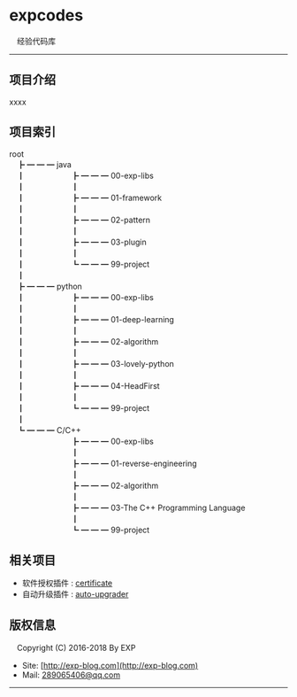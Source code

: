 # expcodes
　经验代码库

------

## 项目介绍

xxxx

## 项目索引

root<br/>
　┣ ━ ━ ━ java <br/>
　┃　　　　　　┣ ━ ━ ━ 00-exp-libs<br/>
　┃　　　　　　┃<br/>
　┃　　　　　　┣ ━ ━ ━ 01-framework<br/>
　┃　　　　　　┃<br/>
　┃　　　　　　┣ ━ ━ ━ 02-pattern<br/>
　┃　　　　　　┃<br/>
　┃　　　　　　┣ ━ ━ ━ 03-plugin<br/>
　┃　　　　　　┃<br/>
　┃　　　　　　┗ ━ ━ ━ 99-project<br/>
　┃<br/>
　┣ ━ ━ ━ python <br/>
　┃　　　　　　┣ ━ ━ ━ 00-exp-libs<br/>
　┃　　　　　　┃<br/>
　┃　　　　　　┣ ━ ━ ━ 01-deep-learning<br/>
　┃　　　　　　┃<br/>
　┃　　　　　　┣ ━ ━ ━ 02-algorithm<br/>
　┃　　　　　　┃<br/>
　┃　　　　　　┣ ━ ━ ━ 03-lovely-python<br/>
　┃　　　　　　┃<br/>
　┃　　　　　　┣ ━ ━ ━ 04-HeadFirst<br/>
　┃　　　　　　┃<br/>
　┃　　　　　　┗ ━ ━ ━ 99-project<br/>
　┃<br/>
　┗ ━ ━ ━ C/C++ <br/>
　　　　　　　　┣ ━ ━ ━ 00-exp-libs<br/>
　　　　　　　　┃<br/>
　　　　　　　　┣ ━ ━ ━ 01-reverse-engineering<br/>
　　　　　　　　┃<br/>
　　　　　　　　┣ ━ ━ ━ 02-algorithm<br/>
　　　　　　　　┃<br/>
　　　　　　　　┣ ━ ━ ━ 03-The C++ Programming Language<br/>
　　　　　　　　┃<br/>
　　　　　　　　┗ ━ ━ ━ 99-project<br/>

## 相关项目

- 软件授权插件 : [certificate](https://github.com/lyy289065406/certificate)
- 自动升级插件 : [auto-upgrader](https://github.com/lyy289065406/auto-upgrader)



## 版权信息

　Copyright (C) 2016-2018 By EXP

- Site: [http://exp-blog.com](http://exp-blog.com) 
- Mail: <a href="mailto:289065406@qq.com?subject=[EXP's Github]%20Your%20Question%20（请写下您的疑问）&amp;body=What%20can%20I%20help%20you?%20（需要我提供什么帮助吗？）">289065406@qq.com</a>


------
